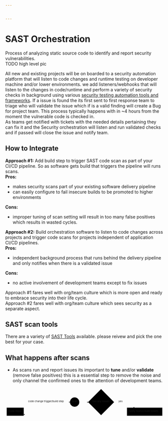 ```yaml
---


---
```


<h1 id="sast-orchestration">SAST Orchestration</h1>
<p>Process of analyzing static source code to identify and report security vulnerabilities.<br>
TODO high level pic</p>
<p>All new and existing projects will be on boarded to a security automation platform that will listen to code changes and runtime testing on developer machine and/or lower environments. we add listeners/webhooks that will listen to the changes in code/runtime and perform a variety of security checks in background using various <a href="https://ayalamanchili.github.io/security-testing-automation-tools.html">security testing automation tools and frameworks</a>. If a issue is found the its first sent to first response team to triage who will validate the issue which if is a valid finding will create a Bug for project team. This process typically happens with in ~4 hours from the moment the vulnerable code is checked in.<br>
As teams get notified with tickets with the needed details pertaining they can fix it and the Security orchestration will listen and run validated checks and if passed will close the issue and notify team.</p>
<h2 id="how-to-integrate">How to Integrate</h2>
<p><strong>Approach #1:</strong> Add build step to trigger SAST code scan as part of your CI/CD pipeline.  So as software gets build that triggers the pipeline will runs scans.<br>
<strong>Pros:</strong></p>
<ul>
<li>makes security scans part of your existing software delivery pipeline</li>
<li>can easily configure  to fail insecure builds to be promoted to higher environments</li>
</ul>
<p><strong>Cons:</strong></p>
<ul>
<li>improper tuning of scan setting will result in too many false positives which results in wasted cycles.</li>
</ul>
<p><strong>Approach #2:</strong>  Build orchestration software to listen to code changes across projects and trigger code scans for projects independent of application CI/CD pipelines.<br>
<strong>Pros:</strong></p>
<ul>
<li>independent background process that runs behind the delivery pipeline and only notifies when there is a validated issue</li>
</ul>
<p><strong>Cons:</strong></p>
<ul>
<li>no active involvement of development teams except to fix issues</li>
</ul>
<p>Approach #1 fares well with org/team culture which is more open and ready to embrace security into their life cycle.<br>
Approach #2 fares well with org/team culture which sees security as a separate aspect.</p>
<h2 id="sast-scan-tools">SAST scan tools</h2>
<p>There are a variety of <a href="https://owasp.org/www-community/Source_Code_Analysis_Tools">SAST Tools</a> available. please reivew and pick the one best for your case.</p>
<h2 id="what-happens-after-scans">What happens after scans</h2>
<ul>
<li>As scans run and report issues its important to <strong>tune</strong> and/or <strong>validate</strong> (remove false positives) this is a essential step to remove the noise and only channel the confirmed ones to the attention of development teams.</li>
</ul>
<div class="mermaid"><svg xmlns="http://www.w3.org/2000/svg" id="mermaid-svg-xPa8QBbXv4IroIte" width="100%" style="max-width: 903.1015625px;" viewBox="0 0 903.1015625 199.4296875"><g transform="translate(-12, -12)"><g class="output"><g class="clusters"></g><g class="edgePaths"><g class="edgePath" style="opacity: 1;"><path class="path" d="M117.109375,134.12008545894884L248.8984375,94.21484375L380.6875,94.21484375" marker-end="url(#arrowhead109)" style="fill:none"></path><defs><marker id="arrowhead109" viewBox="0 0 10 10" refX="9" refY="5" markerUnits="strokeWidth" markerWidth="8" markerHeight="6" orient="auto"><path d="M 0 0 L 10 5 L 0 10 z" class="arrowheadPath" style="stroke-width: 1; stroke-dasharray: 1, 0;"></path></marker></defs></g><g class="edgePath" style="opacity: 1;"><path class="path" d="M748.5134477046747,171.822265625L668.9765625,203.4296875L558.05859375,203.4296875L458.84375,203.4296875L407.265625,203.4296875L248.8984375,203.4296875L117.109375,163.52444579105116" marker-end="url(#arrowhead110)" style="fill:none"></path><defs><marker id="arrowhead110" viewBox="0 0 10 10" refX="9" refY="5" markerUnits="strokeWidth" markerWidth="8" markerHeight="6" orient="auto"><path d="M 0 0 L 10 5 L 0 10 z" class="arrowheadPath" style="stroke-width: 1; stroke-dasharray: 1, 0;"></path></marker></defs></g><g class="edgePath" style="opacity: 1;"><path class="path" d="M433.84375,94.21484375L458.84375,94.21484375L484.34375,94.71484375" marker-end="url(#arrowhead111)" style="fill:none"></path><defs><marker id="arrowhead111" viewBox="0 0 10 10" refX="9" refY="5" markerUnits="strokeWidth" markerWidth="8" markerHeight="6" orient="auto"><path d="M 0 0 L 10 5 L 0 10 z" class="arrowheadPath" style="stroke-width: 1; stroke-dasharray: 1, 0;"></path></marker></defs></g><g class="edgePath" style="opacity: 1;"><path class="path" d="M632.7734375,94.71484375L668.9765625,94.21484375L748.5134477046747,125.822265625" marker-end="url(#arrowhead112)" style="fill:none"></path><defs><marker id="arrowhead112" viewBox="0 0 10 10" refX="9" refY="5" markerUnits="strokeWidth" markerWidth="8" markerHeight="6" orient="auto"><path d="M 0 0 L 10 5 L 0 10 z" class="arrowheadPath" style="stroke-width: 1; stroke-dasharray: 1, 0;"></path></marker></defs></g></g><g class="edgeLabels"><g class="edgeLabel" transform="translate(248.8984375,94.21484375)" style="opacity: 1;"><g transform="translate(-106.7890625,-13)" class="label"><foreignObject width="213.578125" height="26"><div xmlns="http://www.w3.org/1999/xhtml" style="display: inline-block; white-space: nowrap;"><span class="edgeLabel">code change trigger/build step</span></div></foreignObject></g></g><g class="edgeLabel" transform="" style="opacity: 1;"><g transform="translate(0,0)" class="label"><foreignObject width="0" height="0"><div xmlns="http://www.w3.org/1999/xhtml" style="display: inline-block; white-space: nowrap;"><span class="edgeLabel"></span></div></foreignObject></g></g><g class="edgeLabel" transform="" style="opacity: 1;"><g transform="translate(0,0)" class="label"><foreignObject width="0" height="0"><div xmlns="http://www.w3.org/1999/xhtml" style="display: inline-block; white-space: nowrap;"><span class="edgeLabel"></span></div></foreignObject></g></g><g class="edgeLabel" transform="translate(668.9765625,94.21484375)" style="opacity: 1;"><g transform="translate(-11.703125,-13)" class="label"><foreignObject width="23.40625" height="26"><div xmlns="http://www.w3.org/1999/xhtml" style="display: inline-block; white-space: nowrap;"><span class="edgeLabel">yes</span></div></foreignObject></g></g></g><g class="nodes"><g class="node" id="A" transform="translate(68.5546875,148.822265625)" style="opacity: 1;"><rect rx="0" ry="0" x="-48.5546875" y="-23" width="97.109375" height="46"></rect><g class="label" transform="translate(0,0)"><g transform="translate(-38.5546875,-13)"><foreignObject width="77.109375" height="26"><div xmlns="http://www.w3.org/1999/xhtml" style="display: inline-block; white-space: nowrap;">Code Repo</div></foreignObject></g></g></g><g class="node" id="B" transform="translate(407.265625,94.21484375)" style="opacity: 1;"><circle x="-26.578125" y="-23" r="26.578125"></circle><g class="label" transform="translate(0,0)"><g transform="translate(-16.578125,-13)"><foreignObject width="33.15625" height="26"><div xmlns="http://www.w3.org/1999/xhtml" style="display: inline-block; white-space: nowrap;">Scan</div></foreignObject></g></g></g><g class="node" id="C" transform="translate(806.390625,148.822265625)" style="opacity: 1;"><rect rx="0" ry="0" x="-100.7109375" y="-23" width="201.421875" height="46"></rect><g class="label" transform="translate(0,0)"><g transform="translate(-90.7109375,-13)"><foreignObject width="181.421875" height="26"><div xmlns="http://www.w3.org/1999/xhtml" style="display: inline-block; white-space: nowrap;">notify team/create tickets</div></foreignObject></g></g></g><g class="node" id="D" transform="translate(558.05859375,94.21484375)" style="opacity: 1;"><polygon points="74.21484375,0 148.4296875,-74.21484375 74.21484375,-148.4296875 0,-74.21484375" rx="5" ry="5" transform="translate(-74.21484375,74.21484375)"></polygon><g class="label" transform="translate(0,0)"><g transform="translate(-49.4609375,-13)"><foreignObject width="98.921875" height="26"><div xmlns="http://www.w3.org/1999/xhtml" style="display: inline-block; white-space: nowrap;">has any issues</div></foreignObject></g></g></g></g></g></g></svg></div>

